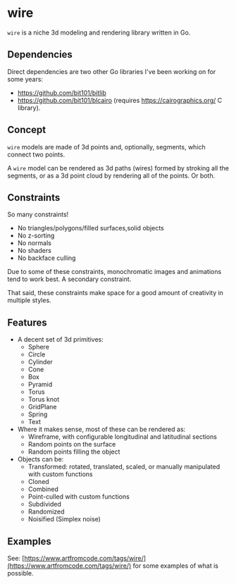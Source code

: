 # wire

`wire` is a niche 3d modeling and rendering library written in Go.

## Dependencies

Direct dependencies are two other Go libraries I've been working on for some years:

- https://github.com/bit101/bitlib
- https://github.com/bit101/blcairo (requires https://cairographics.org/ C library).

## Concept

`wire` models are made of 3d points and, optionally, segments, which connect two points.

A `wire` model can be rendered as 3d paths (wires) formed by stroking all the segments, or as a 3d point cloud by rendering all of the points. Or both.

## Constraints

So many constraints!

- No triangles/polygons/filled surfaces,solid objects
- No z-sorting
- No normals
- No shaders
- No backface culling

Due to some of these constraints, monochromatic images and animations tend to work best. A secondary constraint.

That said, these constraints make space for a good amount of creativity in multiple styles.

## Features

- A decent set of 3d primitives:
  - Sphere
  - Circle
  - Cylinder
  - Cone
  - Box
  - Pyramid
  - Torus
  - Torus knot
  - GridPlane
  - Spring
  - Text
- Where it makes sense, most of these can be rendered as:
  - Wireframe, with configurable longitudinal and latitudinal sections
  - Random points on the surface
  - Random points filling the object
- Objects can be:
  - Transformed: rotated, translated, scaled, or manually manipulated with custom functions
  - Cloned
  - Combined
  - Point-culled with custom functions
  - Subdivided
  - Randomized
  - Noisified (Simplex noise)

## Examples

See: [https://www.artfromcode.com/tags/wire/](https://www.artfromcode.com/tags/wire/) for some examples of what is possible.
